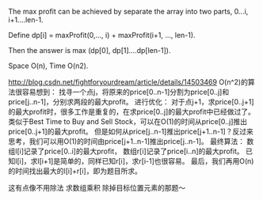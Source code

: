
The max profit can be achieved by separate the array into two parts, 0...i, i+1....len-1.  

Define dp[i] = maxProfit(0,..., i) + maxProfit(i+1, ..., len-1).  

Then the answer is max (dp[0], dp[1]....dp[len-1]).   

Space O(n),  Time O(n2).  


http://blog.csdn.net/fightforyourdream/article/details/14503469
O(n^2)的算法很容易想到：
找寻一个点j，将原来的price[0..n-1]分割为price[0..j]和price[j..n-1]，分别求两段的最大profit。
进行优化：
对于点j+1，求price[0..j+1]的最大profit时，很多工作是重复的，在求price[0..j]的最大profit中已经做过了。
类似于Best Time to Buy and Sell Stock，可以在O(1)的时间从price[0..j]推出price[0..j+1]的最大profit。
但是如何从price[j..n-1]推出price[j+1..n-1]？反过来思考，我们可以用O(1)的时间由price[j+1..n-1]推出price[j..n-1]。
最终算法：
数组l[i]记录了price[0..i]的最大profit，
数组r[i]记录了price[i..n]的最大profit。
已知l[i]，求l[i+1]是简单的，同样已知r[i]，求r[i-1]也很容易。
最后，我们再用O(n)的时间找出最大的l[i]+r[i]，即为题目所求。

 这有点像不用除法 求数组乘积  除掉目标位置元素的那题～ 